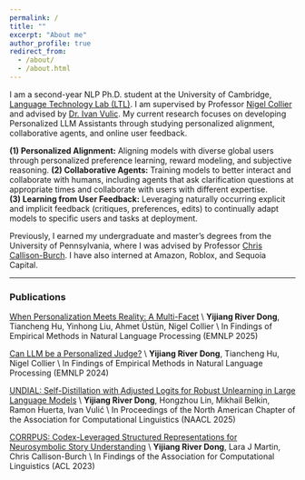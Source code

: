 ```yaml
---
permalink: /
title: ""
excerpt: "About me"
author_profile: true
redirect_from: 
  - /about/
  - /about.html
---
```


I am a second-year NLP Ph.D. student at the University of Cambridge, [Language Technology Lab (LTL)](https://ltl.mmll.cam.ac.uk). I am supervised by Professor [Nigel Collier](https://sites.google.com/site/nhcollier/home) and advised by [Dr. Ivan Vulic](https://sites.google.com/site/ivanvulic/). My current research focuses on developing Personalized LLM Assistants through studying personalized alignment, collaborative agents, and online user feedback. 

**(1) Personalized Alignment:** Aligning models with diverse global users through personalized preference learning, reward modeling, and subjective reasoning.
**(2) Collaborative Agents:** Training models to better interact and collaborate with humans, including agents that ask clarification questions at appropriate times and collaborate with users with different expertise.  
**(3) Learning from User Feedback:** Leveraging naturally occurring explicit and implicit feedback (critiques, preferences, edits) to continually adapt models to specific users and tasks at deployment.

Previously, I earned my undergraduate and master’s degrees from the University of Pennsylvania, where I was advised by Professor [Chris Callison-Burch](https://www.cis.upenn.edu/~ccb/). I have also interned at Amazon, Roblox, and Sequoia Capital. 

---

### Publications

[When Personalization Meets Reality: A Multi-Facet](https://arxiv.org/pdf/2502.19158) \\
**Yijiang River Dong**, Tiancheng Hu, Yinhong Liu, Ahmet Üstün, Nigel Collier \\
In Findings of Empirical Methods in Natural Language Processing (EMNLP 2025)

[Can LLM be a Personalized Judge?](https://arxiv.org/pdf/2406.11657) \\
**Yijiang River Dong**, Tiancheng Hu, Nigel Collier \\
In Findings of Empirical Methods in Natural Language Processing (EMNLP 2024)

[UNDIAL: Self-Distillation with Adjusted Logits for Robust Unlearning in Large Language Models](https://arxiv.org/abs/2402.10052) \\
**Yijiang River Dong**, Hongzhou Lin, Mikhail Belkin, Ramon Huerta, Ivan Vulić \\
In Proceedings of the North American Chapter of the Association for Computational Linguistics (NAACL 2025)

[CORRPUS: Codex-Leveraged Structured Representations for Neurosymbolic Story Understanding](https://arxiv.org/abs/2212.10754) \\
**Yijiang River Dong**, Lara J Martin, Chris Callison-Burch \\
In Findings of the Association for Computational Linguistics (ACL 2023)
